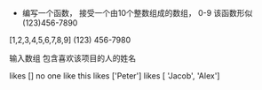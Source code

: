 - 编写一个函数， 接受一个由10个整数组成的数组， 0-9 该函数形似 (123)456-7890

[1,2,3,4,5,6,7,8,9]
(123) 456-7980

输入数组 包含喜欢该项目的人的姓名

likes [] no one like this
likes ['Peter']
likes [ 'Jacob', 'Alex']